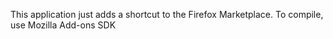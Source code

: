 This application just adds a shortcut to the Firefox Marketplace. To compile, use Mozilla Add-ons SDK